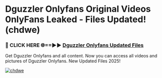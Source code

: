 # Dguzzler Onlyfans Original Videos 0nlyFans Leaked - Files Updated! (chdwe)

<h3>🔴 CLICK HERE 🌐==►► <a href="https://tinyurl.com/ehrbuxhb" rel="nofollow">Dguzzler Onlyfans Updated Files</a></h3>

Get Dguzzler Onlyfans and all content. Now you can access all videos and pictures of Dguzzler Onlyfans. New Updated Files 2025!

[![chdwe](https://i.imgur.com/lVYEuWS.gif)](https://tinyurl.com/ehrbuxhb)
